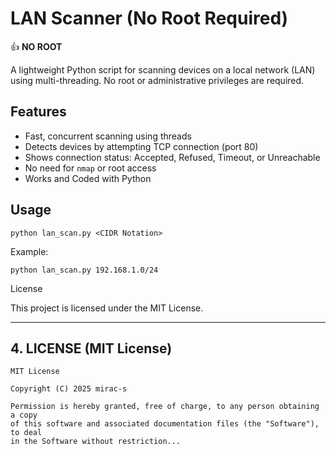 # LAN Scanner (No Root Required)

👍 **NO ROOT**

A lightweight Python script for scanning devices on a local network (LAN) using multi-threading. No root or administrative privileges are required.

## Features
- Fast, concurrent scanning using threads
- Detects devices by attempting TCP connection (port 80)
- Shows connection status: Accepted, Refused, Timeout, or Unreachable
- No need for `nmap` or root access
- Works and Coded with Python 

## Usage

```
python lan_scan.py <CIDR Notation>
```
Example:

`python lan_scan.py 192.168.1.0/24`

License

This project is licensed under the MIT License.

---

## **4. LICENSE (MIT License)**

```text
MIT License

Copyright (C) 2025 mirac-s

Permission is hereby granted, free of charge, to any person obtaining a copy
of this software and associated documentation files (the "Software"), to deal
in the Software without restriction...
